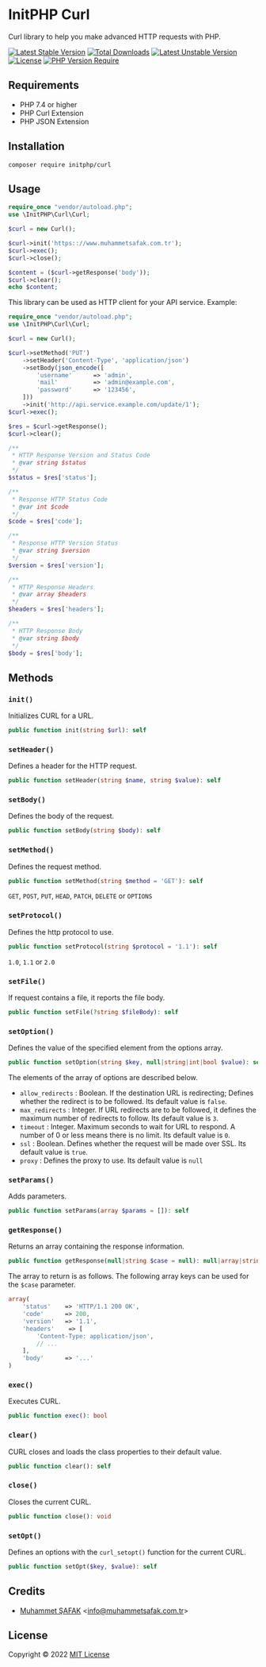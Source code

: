 # InitPHP Curl

Curl library to help you make advanced HTTP requests with PHP.

[![Latest Stable Version](http://poser.pugx.org/initphp/curl/v)](https://packagist.org/packages/initphp/curl) [![Total Downloads](http://poser.pugx.org/initphp/curl/downloads)](https://packagist.org/packages/initphp/curl) [![Latest Unstable Version](http://poser.pugx.org/initphp/curl/v/unstable)](https://packagist.org/packages/initphp/curl) [![License](http://poser.pugx.org/initphp/curl/license)](https://packagist.org/packages/initphp/curl) [![PHP Version Require](http://poser.pugx.org/initphp/curl/require/php)](https://packagist.org/packages/initphp/curl)

## Requirements

- PHP 7.4 or higher
- PHP Curl Extension
- PHP JSON Extension

## Installation

```
composer require initphp/curl
```

## Usage

```php
require_once "vendor/autoload.php";
use \InitPHP\Curl\Curl;

$curl = new Curl();

$curl->init('https:://www.muhammetsafak.com.tr');
$curl->exec();
$curl->close();

$content = ($curl->getResponse('body'));
$curl->clear();
echo $content;
```

This library can be used as HTTP client for your API service. Example:

```php
require_once "vendor/autoload.php";
use \InitPHP\Curl\Curl;

$curl = new Curl();

$curl->setMethod('PUT')
    ->setHeader('Content-Type', 'application/json')
    ->setBody(json_encode([
        'username'      => 'admin',
        'mail'          => 'admin@example.com',
        'password'      => '123456',
    ]))
    ->init('http://api.service.example.com/update/1');
$curl->exec();

$res = $curl->getResponse();
$curl->clear();

/**
 * HTTP Response Version and Status Code
 * @var string $status
 */
$status = $res['status'];

/**
 * Response HTTP Status Code
 * @var int $code
 */
$code = $res['code'];

/**
 * Response HTTP Version Status
 * @var string $version
 */
$version = $res['version'];

/**
 * HTTP Response Headers
 * @var array $headers
 */
$headers = $res['headers'];

/**
 * HTTP Response Body
 * @var string $body
 */
$body = $res['body'];
```

## Methods

### `init()`

Initializes CURL for a URL.

```php
public function init(string $url): self
```

### `setHeader()`

Defines a header for the HTTP request.

```php
public function setHeader(string $name, string $value): self
```

### `setBody()`

Defines the body of the request.

```php
public function setBody(string $body): self
```

### `setMethod()`

Defines the request method.

```php
public function setMethod(string $method = 'GET'): self
```

`GET`, `POST`, `PUT`, `HEAD`, `PATCH`, `DELETE` or `OPTIONS`

### `setProtocol()`

Defines the http protocol to use.

```php
public function setProtocol(string $protocol = '1.1'): self
```

`1.0`, `1.1` or `2.0`

### `setFile()`

If request contains a file, it reports the file body.

```php
public function setFile(?string $fileBody): self
```

### `setOption()`

Defines the value of the specified element from the options array.

```php
public function setOption(string $key, null|string|int|bool $value): self
```

The elements of the array of options are described below.

- `allow_redirects` : Boolean. If the destination URL is redirecting; Defines whether the redirect is to be followed. Its default value is `false`.
- `max_redirects` : Integer. If URL redirects are to be followed, it defines the maximum number of redirects to follow. Its default value is `3`.
- `timeout` : Integer. Maximum seconds to wait for URL to respond. A number of 0 or less means there is no limit. Its default value is `0`.
- `ssl` : Boolean. Defines whether the request will be made over SSL. Its default value is `true`.
- `proxy` : Defines the proxy to use. Its default value is `null`

### `setParams()`

Adds parameters.

```php
public function setParams(array $params = []): self
```

### `getResponse()`

Returns an array containing the response information.

```php
public function getResponse(null|string $case = null): null|array|string|int
```

The array to return is as follows. The following array keys can be used for the `$case` parameter.

```php
array(
    'status'    => 'HTTP/1.1 200 OK',
    'code'      => 200,
    'version'   => '1.1',
    'headers'    => [
        'Content-Type: application/json',
        // ...
    ],
    'body'      => '...'
)
```

### `exec()`

Executes CURL.

```php
public function exec(): bool
```

### `clear()`

CURL closes and loads the class properties to their default value.

```php
public function clear(): self
```

### `close()`

Closes the current CURL.

```php
public function close(): void
```

### `setOpt()`

Defines an options with the `curl_setopt()` function for the current CURL.

```php
public function setOpt($key, $value): self
```

## Credits

- [Muhammet ŞAFAK](https://www.muhammetsafak.com.tr) <<info@muhammetsafak.com.tr>>

## License

Copyright &copy; 2022 [MIT License](./LICENSE)
